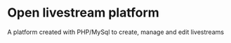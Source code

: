 Open livestream platform
======================

A platform created with PHP/MySql to create, manage and edit livestreams

